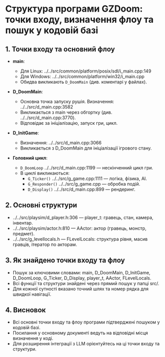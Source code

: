 # Структура програми GZDoom: точки входу, визначення флоу та пошук у кодовій базі

## 1. Точки входу та основний флоу

- **main**: 
  - Для Linux: ../../src/common/platform/posix/sdl/i_main.cpp:149
  - Для Windows: ../../src/common/platform/win32/i_main.cpp
  - Обидва викликають `D_DoomMain` (див. коментарі у файлах).

- **D_DoomMain**: 
  - Основна точка запуску рушія. Визначення: ../../src/d_main.cpp:3582
  - Викликається з main через обгортку (див. ../../src/d_main.cpp:3770).
  - Відповідає за ініціалізацію, запуск гри, цикл.

- **D_InitGame**: 
  - Визначення: ../../src/d_main.cpp:3066
  - Викликається з D_DoomMain для ініціалізації ігрового стану.

- **Головний цикл**: 
  - `D_DoomLoop` ../../src/d_main.cpp:1199 — нескінченний цикл гри.
  - В циклі викликаються:
    - `G_Ticker()` ../../src/g_game.cpp:1111 — логіка, фізика, AI.
    - `G_Responder()` ../../src/g_game.cpp — обробка подій.
    - `D_Display()` ../../src/d_main.cpp:899 — рендеринг.

## 2. Основні структури

- ../../src/playsim/d_player.h:306 — player_t: гравець, стан, камера, інвентар.
- ../../src/playsim/actor.h:810 — AActor: актор (гравець, монстр, предмет).
- ../../src/g_levellocals.h — FLevelLocals: структура рівня, масив гравців, ітератор по акторам.

## 3. Як знайдено точки входу та флоу

- Пошук за ключовими словами: main, D_DoomMain, D_InitGame, D_DoomLoop, G_Ticker, D_Display, player_t, AActor, FLevelLocals.
- Всі функції та структури знайдені через прямий пошук у папці src/.
- Для кожної сутності вказано точний шлях та номер рядка для швидкої навігації.

## 4. Висновок

- Всі основні точки входу та флоу програми підтверджені пошуком у кодовій базі.
- Посилання у основному документі ведуть на відповідні місця визначення у коді.
- Для розширення інтеграції з LLM орієнтуйтесь на ці точки входу та структури.
